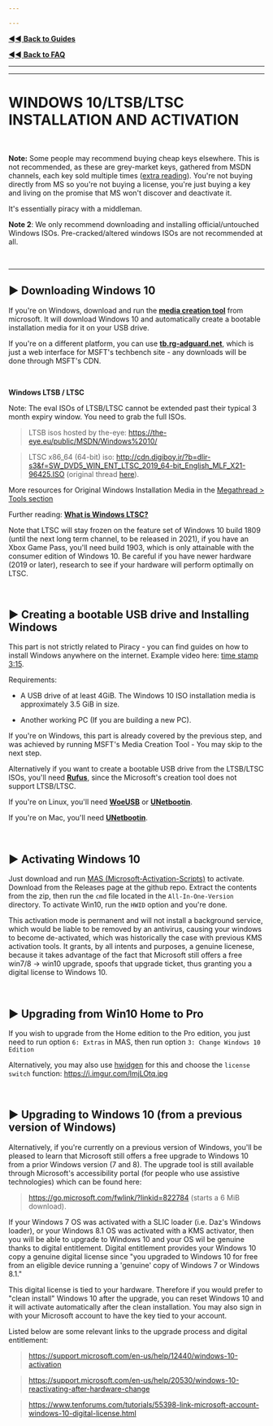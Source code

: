 ---
---

[◄◄ **Back to Guides**](https://www.reddit.com//r/piracy/wiki/guides)

[◄◄ **Back to FAQ**](https://www.reddit.com//r/piracy/wiki/guides)

---
---

# WINDOWS 10/LTSB/LTSC INSTALLATION AND ACTIVATION

&nbsp;





**Note:** Some people may recommend buying cheap keys elsewhere. This is not recommended, as these are grey-market keys, gathered from MSDN channels, each key sold multiple times ([extra reading](https://www.reddit.com/r/windows/comments/b7jolc/is_cheap_windows_10_licenses_lifetime_or_one_time/ejshgai/)). You're not buying directly from MS so you're not buying a license, you're just buying a key and living on the promise that MS won't discover and deactivate it.

It's essentially piracy with a middleman.

**Note 2**: We only recommend downloading and installing official/untouched Windows ISOs. Pre-cracked/altered windows ISOs are not recommended at all.

&nbsp;





---


## ► Downloading Windows 10

If you're on Windows, download and run the [**media creation tool**](https://www.microsoft.com/en-us/software-download/windows10) from microsoft. It will download Windows 10 and automatically create a bootable installation media for it on your USB drive.

If you're on a different platform, you can use [**tb.rg-adguard.net**](https://tb.rg-adguard.net/public.php), which is just a web interface for MSFT's techbench site - any downloads will be done through MSFT's CDN.

&nbsp;

**Windows LTSB / LTSC**

Note: The eval ISOs of LTSB/LTSC cannot be extended past their typical 3 month expiry window. You need to grab the full ISOs.

> LTSB isos hosted by the-eye: https://the-eye.eu/public/MSDN/Windows%2010/

> LTSC x86_64 (64-bit) iso: http://cdn.digiboy.ir/?b=dlir-s3&f=SW_DVD5_WIN_ENT_LTSC_2019_64-bit_English_MLF_X21-96425.ISO (original thread [here](https://www.reddit.com/r/Piracy/comments/9wzu0f/ltsc_2019_rereleased_iso_x32x64_en/)).

More resources for Original Windows Installation Media in the [Megathread > Tools section](https://old.reddit.com/r/Piracy/wiki/megathread/tools)

Further reading: [**What is Windows LTSC?**](https://old.reddit.com/r/Windows10LTSC/wiki/index)

Note that LTSC will stay frozen on the feature set of Windows 10 build 1809 (until the next long term channel, to be released in 2021), if you have an Xbox Game Pass, you'll need build 1903, which is only attainable with the consumer edition of Windows 10. Be careful if you have newer hardware (2019 or later), research to see if your hardware will perform optimally on LTSC.

&nbsp;





## ► Creating a bootable USB drive and Installing Windows

This part is not strictly related to Piracy - you can find guides on how to install Windows anywhere on the internet. Example video here: [time stamp 3:15](https://youtu.be/MfwjISmkEJM?t=195).

Requirements:

* A USB drive of at least 4GiB. The Windows 10 ISO installation media is approximately 3.5 GiB in size.
* Another working PC (If you are building a new PC).

If you're on Windows, this part is already covered by the previous step, and was achieved by running MSFT's Media Creation Tool - You may skip to the next step.

Alternatively if you want to create a bootable USB drive from the LTSB/LTSC ISOs, you'll need [**Rufus**](https://rufus.ie/), since the Microsoft's creation tool does not support LTSB/LTSC.

If you're on Linux, you'll need [**WoeUSB**](https://github.com/slacka/WoeUSB) or [**UNetbootin**](http://unetbootin.github.io/).

If you're on Mac, you'll need [**UNetbootin**](http://unetbootin.github.io/).

&nbsp;





## ► Activating Windows 10

Just download and run [MAS (Microsoft-Activation-Scripts)](http://www.reddit.com/r/piracy/wiki/megathread/tools) to activate. Download from the Releases page at the github repo. Extract the contents from the zip, then run the `cmd` file located in the `All-In-One-Version` directory. To activate Win10, run the `HWID` option and you're done. 

This activation mode is permanent and will not install a background service, which would be liable to be removed by an antivirus, causing your windows to become de-activated, which was historically the case with previous KMS activation tools. It grants, by all intents and purposes, a genuine licenese, because it takes advantage of the fact that Microsoft still offers a free win7/8 -> win10 upgrade, spoofs that upgrade ticket, thus granting you a digital license to Windows 10.

&nbsp;







## ► Upgrading from Win10 Home to Pro

If you wish to upgrade from the Home edition to the Pro edition, you just need to run option `6: Extras` in MAS, then run option `3: Change Windows 10 Edition`

Alternatively, you may also use [hwidgen](https://reddit.com/r/piracy/wiki/megathread/tools) for this and choose the `license switch` function: https://i.imgur.com/lmjLOtq.jpg

&nbsp;







## ► Upgrading to Windows 10 (from a previous version of Windows)

Alternatively, if you're currently on a previous version of Windows, you'll be pleased to learn that Microsoft still offers a free upgrade to Windows 10 from a prior Windows version (7 and 8). The upgrade tool is still available through Microsoft's accessibility portal (for people who use assistive technologies) which can be found here:

> https://go.microsoft.com/fwlink/?linkid=822784 (starts a 6 MiB download).

If your Windows 7 OS was activated with a SLIC loader (i.e. Daz's Windows loader), or your Windows 8.1 OS was activated with a KMS activator, then you will be able to upgrade to Windows 10 and your OS wil be genuine thanks to digital entitlement. Digital entitlement provides your Windows 10 copy a genuine digital license since "you upgraded to Windows 10 for free from an eligible device running a 'genuine' copy of Windows 7 or Windows 8.1."

This digital license is tied to your hardware. Therefore if you would prefer to "clean install" Windows 10 after the upgrade, you can reset Windows 10 and it will activate automatically after the clean installation. You may also sign in with your Microsoft account to have the key tied to your account.

Listed below are some relevant links to the upgrade process and digital entitlement:

>https://support.microsoft.com/en-us/help/12440/windows-10-activation

>https://support.microsoft.com/en-us/help/20530/windows-10-reactivating-after-hardware-change

>https://www.tenforums.com/tutorials/55398-link-microsoft-account-windows-10-digital-license.html

&nbsp;